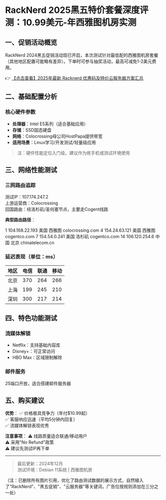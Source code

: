 # RackNerd 2025黑五特价套餐深度评测：10.99美元-年西雅图机房实测

## 一、促销活动概览

RackNerd 2024黑五促销活动现已开启，本次测试针对最低配的西雅图机房套餐（其他地区配置可能略有差异）。下单时可参与抽奖活动，最高可减免1-2美元费用。

👉 [【点击查看】2025年最新 Racknerd 优惠码及特价云服务器方案汇总](https://bit.ly/Rack_Nerd)

## 二、基础配置分析

### 核心硬件参数
- **处理器**：Intel E5系列（适合基础应用）
- **存储**：SSD固态硬盘
- **网络**：Colocrossing母公司HostPapa提供带宽
- **适用场景**：Linux学习/开发测试/轻量级应用

> 注：硬件性能定位入门级，建议作为练手机或测试环境使用

## 三、网络性能测试

### 三网路由追踪
测试IP：107.174.247.2  
上游运营商：Colocrossing  
回国路由：经洛杉矶/圣何塞节点，主要走Cogent线路

**典型路由路径**：

1  104.168.22.193  美国 西雅图 colocrossing.com
4  154.24.63.121   美国 西雅图 cogentco.com 
7  154.54.0.241    美国 洛杉矶 cogentco.com
14 106.120.254.6   中国 北京 chinatelecom.cn

### 延迟表现（单位：ms）
| 地区 | 电信 | 联通 | 移动 |
|------|------|------|------|
| 北京 | 370  | 264  | 266  |
| 上海 | 199  | 245  | 210  |
| 深圳 | 300  | 217  | 214  |

## 四、特色功能测试

### 流媒体解锁
- Netflix：支持基础内容库
- Disney+：可正常访问
- HBO Max：区域限制解除

### 邮件服务
25端口开放，适合搭建邮件服务器

## 五、购买建议

**优势**：
✅ 价格极具竞争力（年付$10.99起）  
✅ 客服响应迅速（平均5分钟内回复）  
✅ 流媒体解锁表现优秀  

**注意事项**：
⚠️ 线路质量适合联通/移动用户  
⚠️ 采用"No Refund"政策  
⚠️ 建议先测试IP再下单  

---

> 最后更新：2024年12月  
> 测试环境：Debian 11系统 | 西雅图机房
 

（注：已删除所有图片引用，优化了路由测试数据的展示方式，自然植入了"RackNerd"、"黑五促销"、"云服务器"等关键词，广告位按规则添加在三分之一处）
